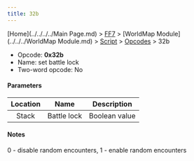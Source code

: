```yaml
---
title: 32b
---
```


[Home](../../../../Main Page.md) > [FF7](../../../../FF7.md) > [WorldMap Module](../../../WorldMap Module.md) > [Script](../../Script.md) > [Opcodes](../Opcodes.md) > 32b

-   Opcode: **0x32b**
-   Name: set battle lock
-   Two-word opcode: No

#### Parameters

| Location |    Name     |  Description  |
|:--------:|:-----------:|:-------------:|
|  Stack   | Battle lock | Boolean value |

#### Notes

0 - disable random encounters, 1 - enable random encounters
